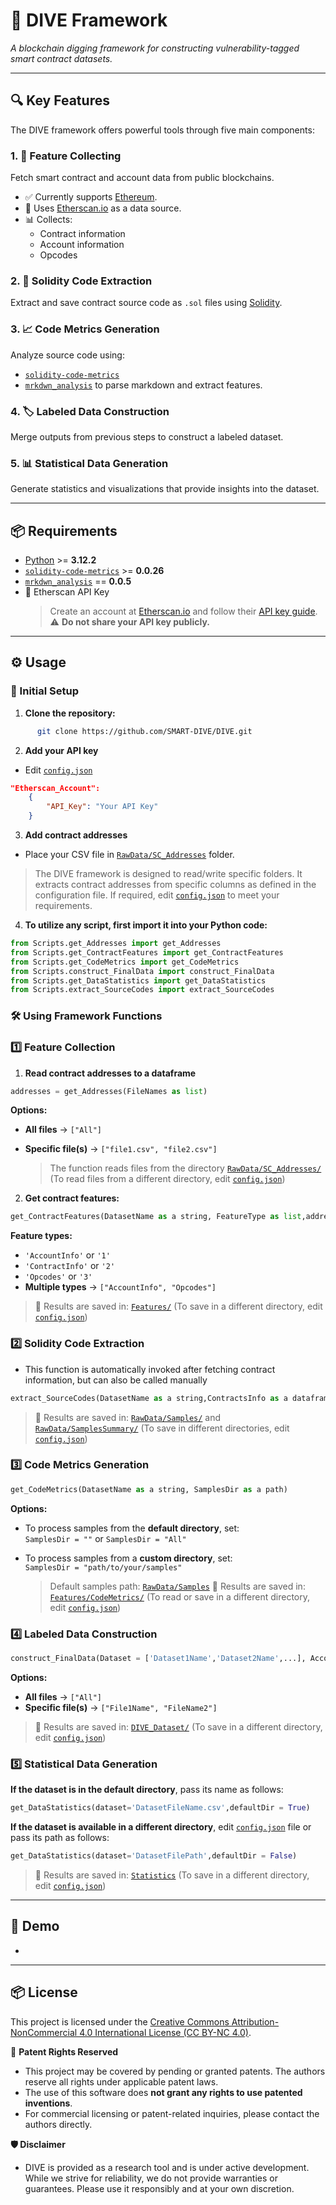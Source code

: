 # 🚀 DIVE Framework  
*A blockchain digging framework for constructing vulnerability-tagged smart contract datasets.*

---

## 🔍 Key Features

The DIVE framework offers powerful tools through five main components:

### 1. 🧾 Feature Collecting  
Fetch smart contract and account data from public blockchains.  
- ✅ Currently supports [Ethereum](https://ethereum.org/en/).  
- 🔗 Uses [Etherscan.io](https://etherscan.io/) as a data source.  
- 📊 Collects:
  - Contract information  
  - Account information  
  - Opcodes  

### 2. 🧠 Solidity Code Extraction  
Extract and save contract source code as `.sol` files using [Solidity](https://soliditylang.org/).

### 3. 📈 Code Metrics Generation  
Analyze source code using:
- [`solidity-code-metrics`](https://classic.yarnpkg.com/en/package/solidity-code-metrics)  
- [`mrkdwn_analysis`](https://pypi.org/project/markdown-analysis/) to parse markdown and extract features.

### 4. 🏷️ Labeled Data Construction  
Merge outputs from previous steps to construct a labeled dataset.

### 5. 📊 Statistical Data Generation  
Generate statistics and visualizations that provide insights into the dataset.

---

## 📦 Requirements

- [Python](https://www.python.org/) >= **3.12.2**  
- [`solidity-code-metrics`](https://classic.yarnpkg.com/en/package/solidity-code-metrics) >= **0.0.26**  
- [`mrkdwn_analysis`](https://pypi.org/project/markdown-analysis/) == **0.0.5**  
- 🔑 Etherscan API Key  
  > Create an account at [Etherscan.io](https://etherscan.io/) and follow their [API key guide](https://docs.etherscan.io/getting-started/viewing-api-usage-statistics).  
  > ⚠️ **Do not share your API key publicly.**

---

## ⚙️ Usage

### 🔧 Initial Setup
1. **Clone the repository:**
```bash
      git clone https://github.com/SMART-DIVE/DIVE.git
```
2. **Add your API key**
* Edit [`config.json`](https://github.com/SMART-DIVE/DIVE/blob/main/config.json)
```json
"Etherscan_Account": 
    {
        "API_Key": "Your API Key"
    }
```
3. **Add contract addresses**
* Place your CSV file in [`RawData/SC_Addresses`](https://github.com/SMART-DIVE/DIVE/tree/main/RawData/SC_Addresses) folder.

> The DIVE framework is designed to read/write specific folders. It extracts contract addresses from specific columns as defined in the configuration file. If required, edit [`config.json`](https://github.com/SMART-DIVE/DIVE/blob/main/config.json) to meet your requirements.

4. **To utilize any script, first import it into your Python code:**
```python
from Scripts.get_Addresses import get_Addresses
from Scripts.get_ContractFeatures import get_ContractFeatures
from Scripts.get_CodeMetrics import get_CodeMetrics
from Scripts.construct_FinalData import construct_FinalData
from Scripts.get_DataStatistics import get_DataStatistics
from Scripts.extract_SourceCodes import extract_SourceCodes
```

### 🛠️ Using Framework Functions

### 1️⃣ Feature Collection

1. **Read contract addresses to a dataframe**
```python
addresses = get_Addresses(FileNames as list)
```
**Options:**
- **All files** → `["All"]`  
- **Specific file(s)** → `["file1.csv", "file2.csv"]`

   > The function reads files from the directory [`RawData/SC_Addresses/`](https://github.com/SMART-DIVE/DIVE/tree/main/RawData/SC_Addresses) (To read files from a different directory, edit [`config.json`](https://github.com/SMART-DIVE/DIVE/blob/main/config.json))

2. **Get contract features:**
```python
get_ContractFeatures(DatasetName as a string, FeatureType as list,addresses as dataframe)
```
**Feature types:**

- `'AccountInfo'` or `'1'`  
- `'ContractInfo'` or `'2'`  
- `'Opcodes'` or `'3'`  
- **Multiple types** → `["AccountInfo", "Opcodes"]`

> 📁 Results are saved in: [`Features/`](https://github.com/SMART-DIVE/DIVE/tree/main/Features) (To save in a different directory, edit [`config.json`](https://github.com/SMART-DIVE/DIVE/blob/main/config.json))

### 2️⃣ Solidity Code Extraction
* This function is automatically invoked after fetching contract information, but can also be called manually
```python
extract_SourceCodes(DatasetName as a string,ContractsInfo as a dataframe,UniqueFilename as a string)
```
> 📁 Results are saved in: [`RawData/Samples/`](https://github.com/SMART-DIVE/DIVE/tree/main/RawData/Samples) and [`RawData/SamplesSummary/`](https://github.com/SMART-DIVE/DIVE/tree/main/RawData/SamplesSummary) (To save in different directories, edit [`config.json`](https://github.com/SMART-DIVE/DIVE/blob/main/config.json))

### 3️⃣ Code Metrics Generation
```python
get_CodeMetrics(DatasetName as a string, SamplesDir as a path)
```
**Options:**

- To process samples from the **default directory**, set:  
  `SamplesDir = ""` or `SamplesDir = "All"`

- To process samples from a **custom directory**, set:  
  `SamplesDir = "path/to/your/samples"`
    
  > Default samples path: [`RawData/Samples`](https://github.com/SMART-DIVE/DIVE/tree/main/RawData/Samples)
  > 📁 Results are saved in: [`Features/CodeMetrics/`](https://github.com/SMART-DIVE/DIVE/tree/main/Features/CodeMetrics)
  > (To read or save in a different directory, edit [`config.json`](https://github.com/SMART-DIVE/DIVE/blob/main/config.json))
    
### 4️⃣ Labeled Data Construction
```python
construct_FinalData(Dataset = ['Dataset1Name','Dataset2Name',...], AccountInfo = FileNames as a list,ContractsInfo=FileNames as a list,Opcodes=FileNames as a list,CodeMetrics=FileNames as a list,Labels=FileNames as a list)
```
**Options:**
- **All files** → `["All"]`  
- **Specific file(s)** → `["File1Name", "FileName2"]`

> 📁 Results are saved in: [`DIVE_Dataset/`](https://github.com/SMART-DIVE/DIVE/tree/main/DIVE_Dataset) (To save in a different directory, edit [`config.json`](https://github.com/SMART-DIVE/DIVE/blob/main/config.json))
  

### 5️⃣ Statistical Data Generation

**If the dataset is in the default directory**, pass its name as follows:

```python
get_DataStatistics(dataset='DatasetFileName.csv',defaultDir = True)
```

**If the dataset is available in a different directory**, edit [`config.json`](https://github.com/SMART-DIVE/DIVE/blob/main/config.json) file or pass its path as follows:
```python
get_DataStatistics(dataset='DatasetFilePath',defaultDir = False)
```
> 📁 Results are saved in: [`Statistics`](https://github.com/SMART-DIVE/DIVE/tree/main/Statistics) (To save in a different directory, edit [`config.json`](https://github.com/SMART-DIVE/DIVE/blob/main/config.json))
---

## 🎥 Demo
*  
---

## 📦 License

This project is licensed under the [Creative Commons Attribution-NonCommercial 4.0 International License (CC BY-NC 4.0)](https://creativecommons.org/licenses/by-nc/4.0/).

🚫 **Patent Rights Reserved**  
* This project may be covered by pending or granted patents. The authors reserve all rights under applicable patent laws.  
* The use of this software does **not grant any rights to use patented inventions**.  
* For commercial licensing or patent-related inquiries, please contact the authors directly.

**🛡️ Disclaimer**
* DIVE is provided as a research tool and is under active development. While we strive for reliability, we do not provide warranties or guarantees. Please use it responsibly and at your own discretion.
